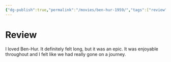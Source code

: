 ```yaml
---
{"dg-publish":true,"permalink":"/movies/ben-hur-1959/","tags":["review"],"created":"2023-11-30T13:25:24.366-06:00","updated":"2023-11-30T17:45:55.000-06:00"}
---
```



# Review

I loved Ben-Hur. It definitely felt long, but it was an epic. It was enjoyable throughout and I felt like we had really gone on a journey.
